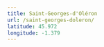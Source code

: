 ```yaml
---
title: Saint-Georges-d'Oléron
url: /saint-georges-doleron/
latitude: 45.972
longitude: -1.379
---
```

